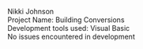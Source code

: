Nikki Johnson
<br>Project Name: Building Conversions
<br>Development tools used: Visual Basic
<br> No issues encountered in development
